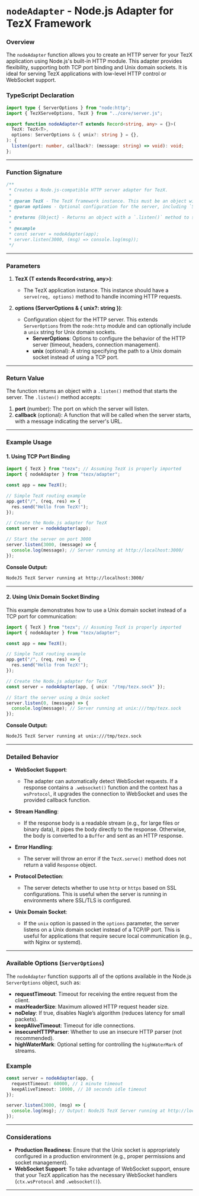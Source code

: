 # `nodeAdapter` - Node.js Adapter for TezX Framework

### Overview

The `nodeAdapter` function allows you to create an HTTP server for your TezX application using Node.js's built-in HTTP module. This adapter provides flexibility, supporting both TCP port binding and Unix domain sockets. It is ideal for serving TezX applications with low-level HTTP control or WebSocket support.

### TypeScript Declaration

```ts
import type { ServerOptions } from "node:http";
import { TezXServeOptions, TezX } from "../core/server.js";

export function nodeAdapter<T extends Record<string, any> = {}>(
  TezX: TezX<T>,
  options: ServerOptions & { unix?: string } = {},
): {
  listen(port: number, callback?: (message: string) => void): void;
};
```

---

### Function Signature

```ts
/**
 * Creates a Node.js-compatible HTTP server adapter for TezX.
 *
 * @param TezX - The TezX framework instance. This must be an object with a `.serve(req, options)` method.
 * @param options - Optional configuration for the server, including `ServerOptions` and the optional `unix` option for Unix domain socket.
 *
 * @returns {Object} - Returns an object with a `.listen()` method to start the server.
 *
 * @example
 * const server = nodeAdapter(app);
 * server.listen(3000, (msg) => console.log(msg));
 */
```

---

### Parameters

1. **TezX (T extends Record<string, any>)**:

   - The TezX application instance. This instance should have a `serve(req, options)` method to handle incoming HTTP requests.

2. **options (ServerOptions & { unix?: string })**:
   - Configuration object for the HTTP server. This extends `ServerOptions` from the `node:http` module and can optionally include a `unix` string for Unix domain sockets.
     - **ServerOptions**: Options to configure the behavior of the HTTP server (timeout, headers, connection management).
     - **unix** (optional): A string specifying the path to a Unix domain socket instead of using a TCP port.

---

### Return Value

The function returns an object with a `.listen()` method that starts the server. The `.listen()` method accepts:

1. **port** (number): The port on which the server will listen.
2. **callback** (optional): A function that will be called when the server starts, with a message indicating the server's URL.

---

### Example Usage

#### 1. Using TCP Port Binding

```ts
import { TezX } from "tezx"; // Assuming TezX is properly imported
import { nodeAdapter } from "tezx/adapter";

const app = new TezX();

// Simple TezX routing example
app.get("/", (req, res) => {
  res.send("Hello from TezX!");
});

// Create the Node.js adapter for TezX
const server = nodeAdapter(app);

// Start the server on port 3000
server.listen(3000, (message) => {
  console.log(message); // Server running at http://localhost:3000/
});
```

**Console Output:**

```bash
NodeJS TezX Server running at http://localhost:3000/
```

---

#### 2. Using Unix Domain Socket Binding

This example demonstrates how to use a Unix domain socket instead of a TCP port for communication:

```ts
import { TezX } from "tezx"; // Assuming TezX is properly imported
import { nodeAdapter } from "tezx/adapter";

const app = new TezX();

// Simple TezX routing example
app.get("/", (req, res) => {
  res.send("Hello from TezX!");
});

// Create the Node.js adapter for TezX
const server = nodeAdapter(app, { unix: "/tmp/tezx.sock" });

// Start the server using a Unix socket
server.listen(0, (message) => {
  console.log(message); // Server running at unix:///tmp/tezx.sock
});
```

**Console Output:**

```bash
NodeJS TezX Server running at unix:///tmp/tezx.sock
```

---

### Detailed Behavior

- **WebSocket Support**:
  - The adapter can automatically detect WebSocket requests. If a response contains a `.websocket()` function and the context has a `wsProtocol`, it upgrades the connection to WebSocket and uses the provided callback function.
- **Stream Handling**:

  - If the response body is a readable stream (e.g., for large files or binary data), it pipes the body directly to the response. Otherwise, the body is converted to a `Buffer` and sent as an HTTP response.

- **Error Handling**:

  - The server will throw an error if the `TezX.serve()` method does not return a valid `Response` object.

- **Protocol Detection**:

  - The server detects whether to use `http` or `https` based on SSL configurations. This is useful when the server is running in environments where SSL/TLS is configured.

- **Unix Domain Socket**:
  - If the `unix` option is passed in the `options` parameter, the server listens on a Unix domain socket instead of a TCP/IP port. This is useful for applications that require secure local communication (e.g., with Nginx or systemd).

---

### Available Options (`ServerOptions`)

The `nodeAdapter` function supports all of the options available in the Node.js `ServerOptions` object, such as:

- **requestTimeout**: Timeout for receiving the entire request from the client.
- **maxHeaderSize**: Maximum allowed HTTP request header size.
- **noDelay**: If true, disables Nagle’s algorithm (reduces latency for small packets).
- **keepAliveTimeout**: Timeout for idle connections.
- **insecureHTTPParser**: Whether to use an insecure HTTP parser (not recommended).
- **highWaterMark**: Optional setting for controlling the `highWaterMark` of streams.

### Example

```ts
const server = nodeAdapter(app, {
  requestTimeout: 60000, // 1 minute timeout
  keepAliveTimeout: 10000, // 10 seconds idle timeout
});

server.listen(3000, (msg) => {
  console.log(msg); // Output: NodeJS TezX Server running at http://localhost:3000/
});
```

---

### Considerations

- **Production Readiness**: Ensure that the Unix socket is appropriately configured in a production environment (e.g., proper permissions and socket management).
- **WebSocket Support**: To take advantage of WebSocket support, ensure that your TezX application has the necessary WebSocket handlers (`ctx.wsProtocol` and `.websocket()`).

---

